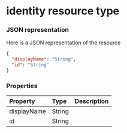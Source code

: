 # identity resource type



### JSON representation

Here is a JSON representation of the resource

<!-- {
  "blockType": "resource",
  "optionalProperties": [

  ],
  "@odata.type": "microsoft.graph.identity"
}-->

```json
{
  "displayName": "String",
  "id": "String"
}

```
### Properties
| Property	   | Type	|Description|
|:---------------|:--------|:----------|
|displayName|String||
|id|String||

<!-- uuid: 1c81eed6-ec2e-48de-ba78-eb615bb96baf
2015-10-16 21:10:53 UTC -->
<!-- {
  "type": "#page.annotation",
  "description": "identity resource",
  "keywords": "",
  "section": "documentation",
  "tocPath": ""
}-->